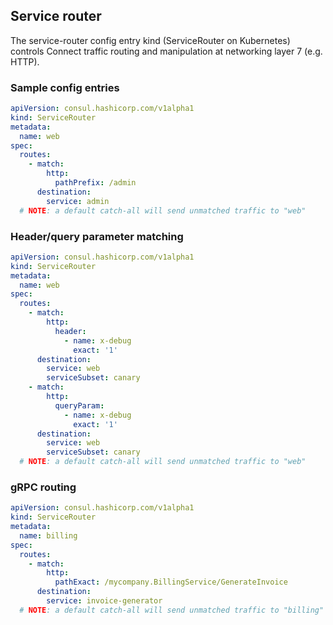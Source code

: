 ## Service router

The service-router config entry kind (ServiceRouter on Kubernetes) controls Connect traffic routing and manipulation at networking layer 7 (e.g. HTTP).

### Sample config entries

```yaml
apiVersion: consul.hashicorp.com/v1alpha1
kind: ServiceRouter
metadata:
  name: web
spec:
  routes:
    - match:
        http:
          pathPrefix: /admin
      destination:
        service: admin
  # NOTE: a default catch-all will send unmatched traffic to "web"
```

### Header/query parameter matching

```yaml
apiVersion: consul.hashicorp.com/v1alpha1
kind: ServiceRouter
metadata:
  name: web
spec:
  routes:
    - match:
        http:
          header:
            - name: x-debug
              exact: '1'
      destination:
        service: web
        serviceSubset: canary
    - match:
        http:
          queryParam:
            - name: x-debug
              exact: '1'
      destination:
        service: web
        serviceSubset: canary
  # NOTE: a default catch-all will send unmatched traffic to "web"
```

### gRPC routing

```yaml
apiVersion: consul.hashicorp.com/v1alpha1
kind: ServiceRouter
metadata:
  name: billing
spec:
  routes:
    - match:
        http:
          pathExact: /mycompany.BillingService/GenerateInvoice
      destination:
        service: invoice-generator
  # NOTE: a default catch-all will send unmatched traffic to "billing"
```
